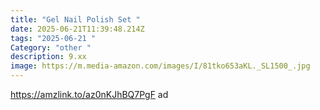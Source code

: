 ```yaml
---
title: "Gel Nail Polish Set "
date: 2025-06-21T11:39:48.214Z
tags: "2025-06-21 "
Category: "other "
description: 9.xx
image: https://m.media-amazon.com/images/I/81tko653aKL._SL1500_.jpg
---
```

https://amzlink.to/az0nKJhBQ7PgF  ad